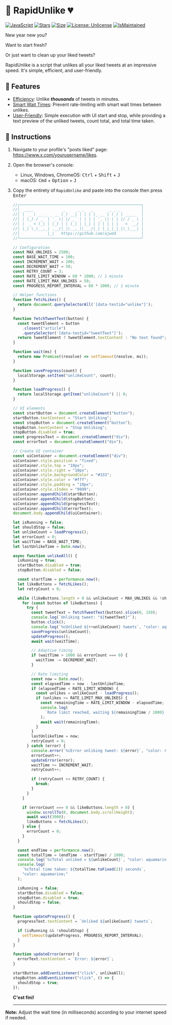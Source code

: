 # 🚀 RapidUnlike 💔

[![JavaScript](https://img.shields.io/badge/JavaScript-323330?style=flat&logo=javascript)](https://en.wikipedia.org/wiki/Brendan_Eich) [![Stars](https://img.shields.io/github/stars/ajwdd/RapidUnlike.svg?style=flat)](https://github.com/ajwdd/RapidUnlike/stargazers) [![Size](https://img.shields.io/github/repo-size/ajwdd/RapidUnlike)](https://github.com/ajwdd/RapidUnlike) [![License: Unlicense](https://img.shields.io/badge/license-Unlicense-blue.svg)](https://unlicense.org) [![IsMaintained](https://img.shields.io/badge/Maintained%3F-yes-blue.svg)](https://github.com/ajwdd/RapidUnlike/activity)

New year new you? 

Want to start fresh? 

Or just want to clean up your liked tweets? 

RapidUnlike is a script that unlikes all your liked tweets at an impressive speed. It's simple, efficient, and user-friendly.

## 🔧 Features

- <u>Efficiency</u>: Unlike ***thousands*** of tweets in minutes.
- <u>Smart Wait Times</u>: Prevent rate-limiting with smart wait times between unlikes.
- <u>User-Friendly</u>: Simple execution with UI start and stop, while providing a text preview of the unliked tweets, count total, and total time taken.

## 📜 Instructions

1. Navigate to your profile's "posts liked" page: https://www.x.com/yourusername/likes.

2. Open the browser's console:

   - Linux, Windows, ChromeOS: <kbd>Ctrl</kbd> + <kbd>Shift</kbd> + <kbd>J</kbd>
   - macOS: <kbd>Cmd</kbd> + <kbd>Option</kbd> + <kbd>J</kbd>

3. Copy the entirety of `RapidUnlike` and paste into the console then press <kbd>Enter</kbd>

   ```js
   //┌─────────────────────────────────────────────────────┐
   //│  ____             _     _ _   _       _ _ _         │
   //│ |  _ \ __ _ _ __ (_) __| | | | |_ __ | (_) | _____  │
   //│ | |_) / _` | '_ \| |/ _` | | | | '_ \| | | |/ / _ \ │
   //│ |  _ < (_| | |_) | | (_| | |_| | | | | | |   <  __/ │
   //│ |_| \_\__,_| .__/|_|\__,_|\___/|_| |_|_|_|_|\_\___| │
   //│            |_|   https://github.com/ajwdd           │
   //└─────────────────────────────────────────────────────┘
   
   // Configuration
   const MAX_UNLIKES = 2500;
   const BASE_WAIT_TIME = 100;
   const INCREMENT_WAIT = 200;
   const DECREMENT_WAIT = 50;
   const RETRY_COUNT = 3;
   const RATE_LIMIT_WINDOW = 60 * 1000; // 1 minute
   const RATE_LIMIT_MAX_UNLIKES = 50;
   const PROGRESS_REPORT_INTERVAL = 60 * 1000; // 1 minute
   
   // Helper functions
   function fetchLikes() {
     return document.querySelectorAll('[data-testid="unlike"]');
   }
   
   function fetchTweetText(button) {
     const tweetElement = button
       .closest("article")
       .querySelector('[data-testid="tweetText"]');
     return tweetElement ? tweetElement.textContent : "No text found";
   }
   
   function wait(ms) {
     return new Promise((resolve) => setTimeout(resolve, ms));
   }
   
   function saveProgress(count) {
     localStorage.setItem("unlikeCount", count);
   }
   
   function loadProgress() {
     return localStorage.getItem("unlikeCount") || 0;
   }
   
   // UI elements
   const startButton = document.createElement("button");
   startButton.textContent = "Start Unliking";
   const stopButton = document.createElement("button");
   stopButton.textContent = "Stop Unliking";
   stopButton.disabled = true;
   const progressText = document.createElement("div");
   const errorText = document.createElement("div");
   
   // Create UI container
   const uiContainer = document.createElement("div");
   uiContainer.style.position = "fixed";
   uiContainer.style.top = "10px";
   uiContainer.style.right = "10px";
   uiContainer.style.backgroundColor = "#333";
   uiContainer.style.color = "#fff";
   uiContainer.style.padding = "10px";
   uiContainer.style.zIndex = "9999";
   uiContainer.appendChild(startButton);
   uiContainer.appendChild(stopButton);
   uiContainer.appendChild(progressText);
   uiContainer.appendChild(errorText);
   document.body.appendChild(uiContainer);
   
   let isRunning = false;
   let shouldStop = false;
   let unlikeCount = loadProgress();
   let errorCount = 0;
   let waitTime = BASE_WAIT_TIME;
   let lastUnlikeTime = Date.now();
   
   async function unlikeAll() {
     isRunning = true;
     startButton.disabled = true;
     stopButton.disabled = false;
   
     const startTime = performance.now();
     let likeButtons = fetchLikes();
     let retryCount = 0;
   
     while (likeButtons.length > 0 && unlikeCount < MAX_UNLIKES && !shouldStop) {
       for (const button of likeButtons) {
         try {
           const tweetText = fetchTweetText(button).slice(0, 150);
           console.log(`Unliking tweet: "${tweetText}"`);
           button.click();
           console.log(`%cUnliked ${++unlikeCount} tweets`, "color: aqua;");
           saveProgress(unlikeCount);
           updateProgress();
           await wait(waitTime);
   
           // Adaptive timing
           if (waitTime > 1000 && errorCount === 0) {
             waitTime -= DECREMENT_WAIT;
           }
   
           // Rate limiting
           const now = Date.now();
           const elapsedTime = now - lastUnlikeTime;
           if (elapsedTime < RATE_LIMIT_WINDOW) {
             const unlikes = unlikeCount - loadProgress();
             if (unlikes >= RATE_LIMIT_MAX_UNLIKES) {
               const remainingTime = RATE_LIMIT_WINDOW - elapsedTime;
               console.log(
                 `Rate limit reached, waiting ${remainingTime / 1000} seconds`
               );
               await wait(remainingTime);
             }
           }
           lastUnlikeTime = now;
           retryCount = 0;
         } catch (error) {
           console.error(`%cError unliking tweet: ${error}`, "color: red;");
           errorCount++;
           updateError(error);
           waitTime += INCREMENT_WAIT;
           retryCount++;
   
           if (retryCount >= RETRY_COUNT) {
             break;
           }
         }
       }
   
       if (errorCount === 0 && likeButtons.length > 0) {
         window.scrollTo(0, document.body.scrollHeight);
         await wait(3000);
         likeButtons = fetchLikes();
       } else {
         errorCount = 0;
       }
     }
   
     const endTime = performance.now();
     const totalTime = (endTime - startTime) / 1000;
     console.log(`%cTotal unliked = ${unlikeCount}`, "color: aquamarine;");
     console.log(
       `%cTotal time taken: ${totalTime.toFixed(2)} seconds`,
       "color: aquamarine;"
     );
   
     isRunning = false;
     startButton.disabled = false;
     stopButton.disabled = true;
     shouldStop = false;
   }
   
   function updateProgress() {
     progressText.textContent = `Unliked ${unlikeCount} tweets`;
   
     if (isRunning && !shouldStop) {
       setTimeout(updateProgress, PROGRESS_REPORT_INTERVAL);
     }
   }
   
   function updateError(error) {
     errorText.textContent = `Error: ${error}`;
   }
   
   startButton.addEventListener("click", unlikeAll);
   stopButton.addEventListener("click", () => {
     shouldStop = true;
   });
   ```
   
   **C'est fini!**
   
   ---

**Note:** Adjust the wait time (in milliseconds) according to your internet speed if needed.
